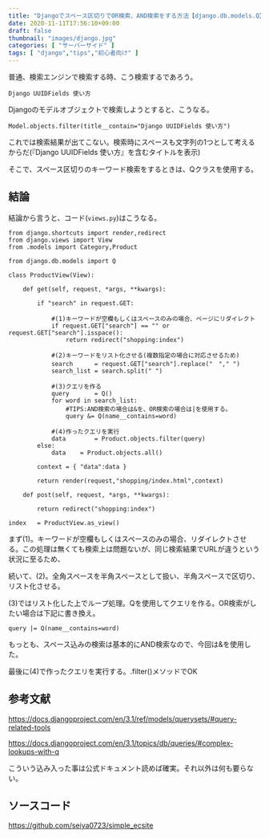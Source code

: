 ```yaml
---
title: "Djangoでスペース区切りでOR検索、AND検索をする方法【django.db.models.Q】"
date: 2020-11-11T17:56:10+09:00
draft: false
thumbnail: "images/django.jpg"
categories: [ "サーバーサイド" ]
tags: [ "django","tips","初心者向け" ]
---
```


普通、検索エンジンで検索する時、こう検索するであろう。

    Django UUIDFields 使い方

Djangoのモデルオブジェクトで検索しようとすると、こうなる。

    Model.objects.filter(title__contain="Django UUIDFields 使い方")

これでは検索結果が出てこない。検索時にスペースも文字列の1つとして考えるからだ(『Django UUIDFields 使い方』を含むタイトルを表示)

そこで、スペース区切りのキーワード検索をするときは、Qクラスを使用する。

## 結論

結論から言うと、コード(`views.py`)はこうなる。

    from django.shortcuts import render,redirect
    from django.views import View
    from .models import Category,Product
    
    from django.db.models import Q
    
    class ProductView(View):
    
        def get(self, request, *args, **kwargs):
            
            if "search" in request.GET:
    
                #(1)キーワードが空欄もしくはスペースのみの場合、ページにリダイレクト
                if request.GET["search"] == "" or request.GET["search"].isspace():
                    return redirect("shopping:index")
    
                #(2)キーワードをリスト化させる(複数指定の場合に対応させるため)
                search      = request.GET["search"].replace("　"," ")
                search_list = search.split(" ")
    
                #(3)クエリを作る
                query       = Q()
                for word in search_list:
                    #TIPS:AND検索の場合は&を、OR検索の場合は|を使用する。
                    query &= Q(name__contains=word)
    
                #(4)作ったクエリを実行
                data        = Product.objects.filter(query)
            else:
                data    = Product.objects.all()
    
            context = { "data":data }
    
            return render(request,"shopping/index.html",context)
    
        def post(self, request, *args, **kwargs):
            
            return redirect("shopping:index")
       
    index   = ProductView.as_view()


まず(1)。キーワードが空欄もしくはスペースのみの場合、リダイレクトさせる。この処理は無くても検索上は問題ないが、同じ検索結果でURLが違うという状況に至るため、

続いて、(2)。全角スペースを半角スペースとして扱い、半角スペースで区切り、リスト化させる。

(3)ではリスト化した上でループ処理。Qを使用してクエリを作る。OR検索がしたい場合は下記に書き換え。
    
    query |= Q(name__contains=word)
    
もっとも、スペース込みの検索は基本的にAND検索なので、今回は&を使用した。

最後に(4)で作ったクエリを実行する。.filter()メソッドでOK

## 参考文献

https://docs.djangoproject.com/en/3.1/ref/models/querysets/#query-related-tools

https://docs.djangoproject.com/en/3.1/topics/db/queries/#complex-lookups-with-q

こういう込み入った事は公式ドキュメント読めば確実。それ以外は何も要らない。

## ソースコード

https://github.com/seiya0723/simple_ecsite
